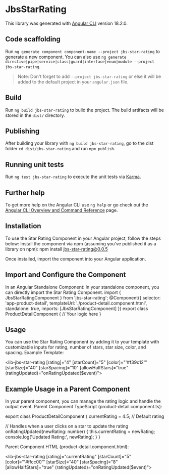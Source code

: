# JbsStarRating

This library was generated with [Angular CLI](https://github.com/angular/angular-cli) version 18.2.0.

## Code scaffolding

Run `ng generate component component-name --project jbs-star-rating` to generate a new component. You can also use `ng generate directive|pipe|service|class|guard|interface|enum|module --project jbs-star-rating`.
> Note: Don't forget to add `--project jbs-star-rating` or else it will be added to the default project in your `angular.json` file. 

## Build

Run `ng build jbs-star-rating` to build the project. The build artifacts will be stored in the `dist/` directory.

## Publishing

After building your library with `ng build jbs-star-rating`, go to the dist folder `cd dist/jbs-star-rating` and run `npm publish`.

## Running unit tests

Run `ng test jbs-star-rating` to execute the unit tests via [Karma](https://karma-runner.github.io).

## Further help

To get more help on the Angular CLI use `ng help` or go check out the [Angular CLI Overview and Command Reference](https://angular.dev/tools/cli) page.

## Installation
To use the Star Rating Component in your Angular project, follow the steps below:
Install the component via npm (assuming you've published it as a library on npm):
npm install jbs-star-rating@0.0.5

Once installed, import the component into your Angular application.

## Import and Configure the Component
In an Angular Standalone Component:
In your standalone component, you can directly import the Star Rating Component.
import { JbsStarRatingComponent } from 'jbs-star-rating';
@Component({
  selector: 'app-product-detail',
  templateUrl: './product-detail.component.html',
  standalone: true,
  imports: [JbsStarRatingComponent]
})
export class ProductDetailComponent {
  // Your logic here
}


## Usage
You can use the Star Rating Component by adding it to your template with customizable inputs for rating, number of stars, star size, color, and spacing.
Example Template:

<lib-jbs-star-rating 
  [rating]="4"            <!-- Rating value (4 stars) -->
  [starCount]="5"           <!-- Number of stars (default: 5) -->
  [color]="'#f39c12'"       <!-- Color of stars (e.g., orange) -->
  [starSize]="40"           <!-- Size of each star in pixels -->
  [starSpacing]="10"        <!-- Spacing between stars -->
  [allowHalfStars]="true"   <!-- Allow half stars -->
  (ratingUpdated)="onRatingUpdated($event)"> <!-- Output event for rating click -->
</lib-jbs-star-rating>


## Example Usage in a Parent Component
In your parent component, you can manage the rating logic and handle the output event.
Parent Component TypeScript (product-detail.component.ts):

export class ProductDetailComponent {
  currentRating = 4.5; // Default rating

  // Handles when a user clicks on a star to update the rating
  onRatingUpdated(newRating: number) {
    this.currentRating = newRating;
    console.log('Updated Rating:', newRating);
  }
}

Parent Component HTML (product-detail.component.html):

<lib-jbs-star-rating 
  [rating]="currentRating"
  [starCount]="5"
  [color]="'#ffcc00'"
  [starSize]="40"
  [starSpacing]="8"
  [allowHalfStars]="true"
  (ratingUpdated)="onRatingUpdated($event)">
</lib-jbs-star-rating>

